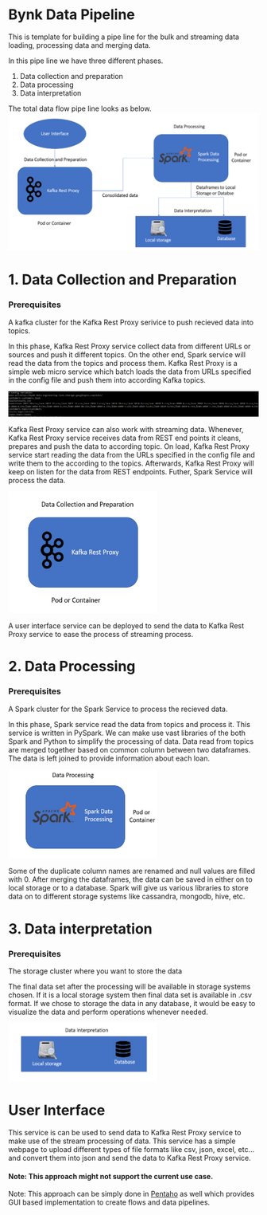 # Bynk Data Pipeline
This is template for building a pipe line for the bulk and streaming data loading, processing data and merging data. 

In this pipe line we have three different phases.
1. Data collection and preparation 
2. Data processing 
3. Data interpretation

The total data flow pipe line looks as below.
![Architecture](docs/bynk-data-pipeline.PNG)


# 1. Data Collection and Preparation

  ### Prerequisites
  A kafka cluster for the Kafka Rest Proxy serivice to push recieved data into topics.
  
  In this phase, Kafka Rest Proxy service collect data from different URLs or sources and push it different topics. On the other end, Spark service will read the data from the topics and process them. Kafka Rest Proxy is a simple web micro service which batch loads the data from URLs specified in the config file and push them into according Kafka topics.
  
 ![Architecture](docs/restproxy_config.PNG)
  
  Kafka Rest Proxy service can also work with streaming data. Whenever, Kafka Rest Proxy service receives data from REST end points it cleans, prepares and push the data to according topic. On load, Kafka Rest Proxy service start reading the data from the URLs specified in the config file and write them to the according to the topics. Afterwards, Kafka Rest Proxy will keep on listen for the data from REST endpoints. Futher, Spark Service will process the data. 

<img src=docs/Data%20Collection.PNG width="300">

A user interface service can be deployed to send the data to Kafka Rest Proxy service to ease the process of streaming process.

# 2. Data Processing

  ### Prerequisites
  A Spark cluster for the Spark Service to process the recieved data.
  
  In this phase, Spark service read the data from topics and process it. This service is written in PySpark. We can make use vast libraries of the both Spark and Python to simplify the processing of data. Data read from topics are merged together based on common column between two dataframes. The data is left joined to provide information about each loan. 
  
  <img src=docs/Data%20Processing.PNG width="300">
  
  Some of the duplicate column names are renamed and null values are filled with 0. After merging the dataframes, the data can be saved in either on to local storage or to a database. Spark will give us various libraries to store data on to different storage systems like cassandra, mongodb, hive, etc.
 
 
# 3. Data interpretation
  
  ### Prerequisites
  The storage cluster where you want to store the data
  
  The final data set after the processing will be available in storage systems chosen. If it is a local storage system  then final data set is available in .csv format. If we chose to storage the data in any database, it would be easy to visualize the data and perform operations whenever needed. 

<img src=docs/Storage.PNG width="300">

# User Interface

This service is can be used to send data to Kafka Rest Proxy service to make use of the stream processing of data. This service has a simple webpage to upload different types of file formats like csv, json, excel, etc... and convert them into json and send the data to Kafka Rest Proxy service. 

#### Note: This approach might not support the current use case. 

Note: This approach can be simply done in [Pentaho](https://www.hitachivantara.com/en-us/products/data-management-analytics/pentaho-platform/pentaho-data-integration.html) as well which provides GUI based implementation to create flows and data pipelines. 
